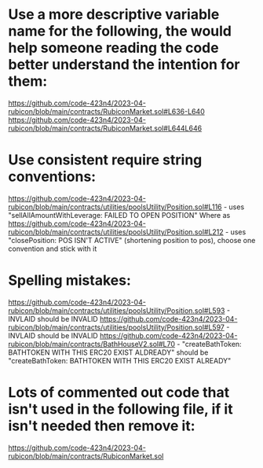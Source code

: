 # Use a more descriptive variable name for the following, the would help someone reading the code better understand the intention for them:
https://github.com/code-423n4/2023-04-rubicon/blob/main/contracts/RubiconMarket.sol#L636-L640
https://github.com/code-423n4/2023-04-rubicon/blob/main/contracts/RubiconMarket.sol#L644L646

# Use consistent require string conventions:
https://github.com/code-423n4/2023-04-rubicon/blob/main/contracts/utilities/poolsUtility/Position.sol#L116 -  uses "sellAllAmountWithLeverage: FAILED TO OPEN POSITION"
Where as https://github.com/code-423n4/2023-04-rubicon/blob/main/contracts/utilities/poolsUtility/Position.sol#L212 - uses "closePosition: POS ISN'T ACTIVE" (shortening position to pos), choose one convention and stick with it

# Spelling mistakes:
https://github.com/code-423n4/2023-04-rubicon/blob/main/contracts/utilities/poolsUtility/Position.sol#L593 - INVLAID should be INVALID
https://github.com/code-423n4/2023-04-rubicon/blob/main/contracts/utilities/poolsUtility/Position.sol#L597 - INVLAID should be INVALID
https://github.com/code-423n4/2023-04-rubicon/blob/main/contracts/BathHouseV2.sol#L70 - "createBathToken: BATHTOKEN WITH THIS ERC20 EXIST ALDREADY" should be "createBathToken: BATHTOKEN WITH THIS ERC20 EXIST ALREADY"

# Lots of commented out code that isn't used in the following file, if it isn't needed then remove it:
https://github.com/code-423n4/2023-04-rubicon/blob/main/contracts/RubiconMarket.sol